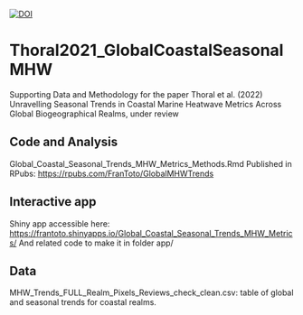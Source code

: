 [![DOI](https://zenodo.org/badge/417355510.svg)](https://zenodo.org/badge/latestdoi/417355510)

# Thoral2021_GlobalCoastalSeasonalMHW
Supporting Data and Methodology for the paper Thoral et al. (2022) Unravelling Seasonal Trends in Coastal Marine Heatwave Metrics Across Global Biogeographical Realms, under review

## Code and Analysis
Global_Coastal_Seasonal_Trends_MHW_Metrics_Methods.Rmd
Published in RPubs: https://rpubs.com/FranToto/GlobalMHWTrends

## Interactive app
Shiny app accessible here: https://frantoto.shinyapps.io/Global_Coastal_Seasonal_Trends_MHW_Metrics/
And related code to make it in folder app/

## Data
MHW_Trends_FULL_Realm_Pixels_Reviews_check_clean.csv: table of global and seasonal trends for coastal realms.
